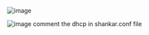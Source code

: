 ![image](https://user-images.githubusercontent.com/98207888/203284699-9822ccd0-1836-4d76-8da9-99671e69ee15.png)



![image](https://user-images.githubusercontent.com/98207888/203284474-6b6e4a8f-735d-4f04-a8ed-76c4efd7fdaf.png)
comment the dhcp in shankar.conf file

